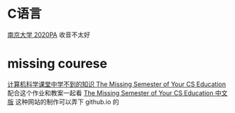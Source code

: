 # C语言
[南京大学 2020PA](https://www.bilibili.com/video/BV1qa4y1j7xk?)
收音不太好

# missing courese
[计算机科学课堂中学不到的知识 The Missing Semester of Your CS Education](https://www.bilibili.com/video/BV1x7411H7wa)
配合这个作业和教案一起看
[The Missing Semester of Your CS Education 中文版](https://missing-semester-cn.github.io/)
这种网站的制作可以弄下 github.io 的